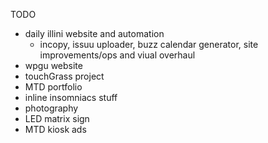 TODO
* daily illini website and automation
  * incopy, issuu uploader, buzz calendar generator, site improvements/ops and viual overhaul
* wpgu website
* touchGrass project
* MTD portfolio
* inline insomniacs stuff
* photography
* LED matrix sign
* MTD kiosk ads
